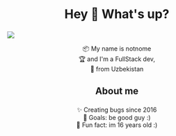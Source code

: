 
<h1 align="center">Hey 👋 What's up?</h1>

###

<img src="https://cdn.discordapp.com/attachments/1122044617743933510/1145476401445744660/expanded_1.jpg">

<p align="center">📦 My name is notnome<br> 🏆 and I'm a FullStack dev,<br>🎉 from Uzbekistan</p>

###

<h2 align="center">About me</h2>

###

<p align="center">✨ Creating bugs since 2016<br>🎯 Goals: be good guy :)<br>🎲 Fun fact: im 16 years old :)</p>

###

###
